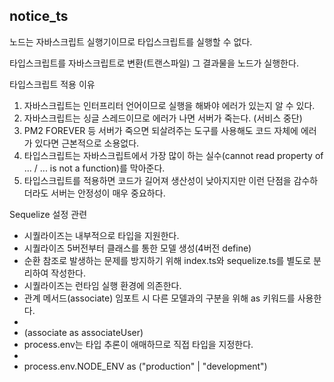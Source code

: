 ## notice_ts
노드는 자바스크립트 실행기이므로 타입스크립트를 실행할 수 없다.

타입스크립트를 자바스크립트로 변환(트랜스파일) 그 결과물을 노드가 실행한다.  
  
타입스크립트 적용 이유
1. 자바스크립트는 인터프리터 언어이므로 실행을 해봐야 에러가 있는지 알 수 있다.
2. 자바스크립트는 싱글 스레드이므로 에러가 나면 서버가 죽는다. (서비스 중단)
3. PM2 FOREVER 등 서버가 죽으면 되살려주는 도구를 사용해도 코드 자체에 에러가 있다면 근본적으로 소용없다.
4. 타입스크립트는 자바스크립트에서 가장 많이 하는 실수(cannot read property of ... / ... is not a function)를 막아준다.
5. 타입스크립트를 적용하면 코드가 길어져 생산성이 낮아지지만 이런 단점을 감수하더라도 서버는 안정성이 매우 중요하다.

Sequelize 설정 관련
- 시퀄라이즈는 내부적으로 타입을 지원한다.
- 시퀄라이즈 5버전부터 클래스를 통한 모델 생성(4버전 define)
- 순환 참조로 발생하는 문제를 방지하기 위해 index.ts와 sequelize.ts를 별도로 분리하여 작성한다.
- 시퀄라이즈는 런타임 실행 환경에 의존한다.
- 관계 메서드(associate) 임포트 시 다른 모델과의 구분을 위해 as 키워드를 사용한다. 
- 
- (associate as associateUser)
- process.env는 타입 추론이 애매하므로 직접 타입을 지정한다. 
- 
- process.env.NODE_ENV as ("production" | "development")

